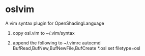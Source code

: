 oslvim
======

A vim syntax plugin for OpenShadingLanguage

1. copy osl.vim to ~/.vim/syntax

2. append the following to ~/.vimrc
autocmd BufRead,BufNew,BufNewFile,BufCreate *.osl set filetype=osl 
